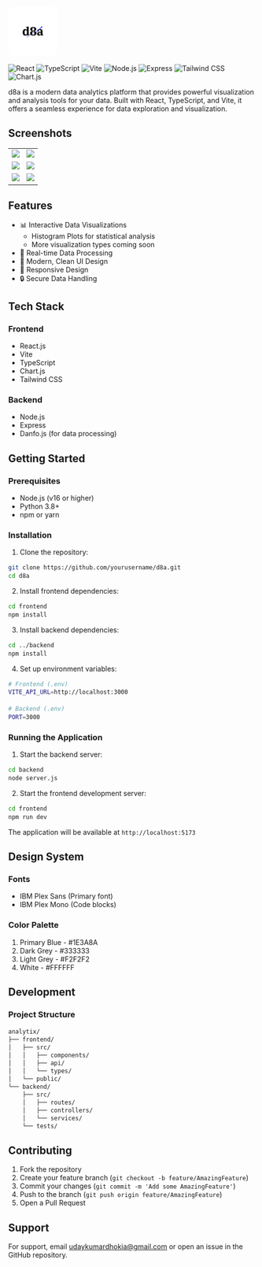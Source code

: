 <img src="./frontend/src/assets/logo.png" alt="d8a" width="100" style="border-radius: 10px;"/>

![React](https://img.shields.io/badge/React-20232A?style=for-the-badge&logo=react&logoColor=61DAFB)
![TypeScript](https://img.shields.io/badge/TypeScript-007ACC?style=for-the-badge&logo=typescript&logoColor=white)
![Vite](https://img.shields.io/badge/Vite-646CFF?style=for-the-badge&logo=vite&logoColor=white)
![Node.js](https://img.shields.io/badge/Node.js-339933?style=for-the-badge&logo=nodedotjs&logoColor=white)
![Express](https://img.shields.io/badge/Express-000000?style=for-the-badge&logo=express&logoColor=white)
![Tailwind CSS](https://img.shields.io/badge/Tailwind_CSS-38B2AC?style=for-the-badge&logo=tailwind-css&logoColor=white)
![Chart.js](https://img.shields.io/badge/Chart.js-FF6384?style=for-the-badge&logo=chartdotjs&logoColor=white)

d8a is a modern data analytics platform that provides powerful visualization and analysis tools for your data. Built with React, TypeScript, and Vite, it offers a seamless experience for data exploration and visualization.

## Screenshots

<table>
<tr>
<td><img src="https://www.dropbox.com/scl/fi/fc8pqbjrpvrupdolza3ga/Screenshot-From-2025-06-15-20-32-18.png?rlkey=8glf2arf8ey70h09900cmwj6a&st=b6ae3cfy&dl=0&raw=1" width="400"></td>
<td><img src="https://www.dropbox.com/scl/fi/00mgedngzk1j93lvibd93/Screenshot-From-2025-06-15-20-32-29.png?rlkey=lv0w2jo4yf68rtelv2vtw80sy&st=kn7wip3g&dl=0&raw=1" width="400"></td>
</tr>
<tr>
<td><img src="https://www.dropbox.com/scl/fi/flojnlgq91wlddbv0z8yq/Screenshot-From-2025-06-15-20-32-45.png?rlkey=huvhgcef5slig5igmhmo99ipd&st=7embvnti&dl=0&raw=1" width="400"></td>
<td><img src="https://www.dropbox.com/scl/fi/sazepxa04ifbxvxv8s053/Screenshot-From-2025-06-15-20-33-13.png?rlkey=7jm2g4btsdxan01woxnzsynmv&st=2qnr6imv&dl=0&raw=1" width="400"></td>
</tr>
<tr>
<td><img src="https://www.dropbox.com/scl/fi/2icdxw90drilgi788vkgs/Screenshot-From-2025-06-15-20-33-08.png?rlkey=ss6rx6tvjyvwdif75v6skxogt&st=y3fha09u&dl=0&raw=1" width="400"></td>
<td><img src="https://www.dropbox.com/scl/fi/45q8nq68my4nd9d8aotbi/Screenshot-From-2025-06-16-11-08-31.png?rlkey=gpqb51w0klg6xzzqoijcwbwh9&st=el8nu02e&dl=0&raw=1" width="400"></td>
</tr>
</table>

## Features

- 📊 Interactive Data Visualizations
  - Histogram Plots for statistical analysis
  - More visualization types coming soon
- 🔄 Real-time Data Processing
- 🎨 Modern, Clean UI Design
- 📱 Responsive Design
- 🔒 Secure Data Handling

## Tech Stack

### Frontend

- React.js
- Vite
- TypeScript
- Chart.js
- Tailwind CSS

### Backend

- Node.js
- Express
- Danfo.js (for data processing)

## Getting Started

### Prerequisites

- Node.js (v16 or higher)
- Python 3.8+
- npm or yarn

### Installation

1. Clone the repository:

```bash
git clone https://github.com/yourusername/d8a.git
cd d8a
```

2. Install frontend dependencies:

```bash
cd frontend
npm install
```

3. Install backend dependencies:

```bash
cd ../backend
npm install
```

4. Set up environment variables:

```bash
# Frontend (.env)
VITE_API_URL=http://localhost:3000

# Backend (.env)
PORT=3000
```

### Running the Application

1. Start the backend server:

```bash
cd backend
node server.js
```

2. Start the frontend development server:

```bash
cd frontend
npm run dev
```

The application will be available at `http://localhost:5173`

## Design System

### Fonts

- IBM Plex Sans (Primary font)
- IBM Plex Mono (Code blocks)

### Color Palette

1. Primary Blue - #1E3A8A
2. Dark Grey - #333333
3. Light Grey - #F2F2F2
4. White - #FFFFFF

## Development

### Project Structure

```
analytix/
├── frontend/
│   ├── src/
│   │   ├── components/
│   │   ├── api/
│   │   └── types/
│   └── public/
└── backend/
    ├── src/
    │   ├── routes/
    │   ├── controllers/
    │   └── services/
    └── tests/
```

## Contributing

1. Fork the repository
2. Create your feature branch (`git checkout -b feature/AmazingFeature`)
3. Commit your changes (`git commit -m 'Add some AmazingFeature'`)
4. Push to the branch (`git push origin feature/AmazingFeature`)
5. Open a Pull Request

## Support

For support, email udaykumardhokia@gmail.com or open an issue in the GitHub repository.
